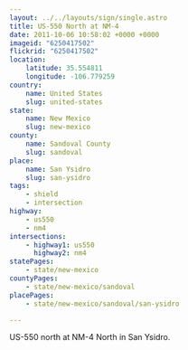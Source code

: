 ```yaml
---
layout: ../../layouts/sign/single.astro
title: US-550 North at NM-4
date: 2011-10-06 10:58:02 +0000 +0000
imageid: "6250417502"
flickrid: "6250417502"
location:
    latitude: 35.554811
    longitude: -106.779259
country:
    name: United States
    slug: united-states
state:
    name: New Mexico
    slug: new-mexico
county:
    name: Sandoval County
    slug: sandoval
place:
    name: San Ysidro
    slug: san-ysidro
tags:
    - shield
    - intersection
highway:
    - us550
    - nm4
intersections:
    - highway1: us550
      highway2: nm4
statePages:
    - state/new-mexico
countyPages:
    - state/new-mexico/sandoval
placePages:
    - state/new-mexico/sandoval/san-ysidro

---
```

US-550 north at NM-4 North in San Ysidro.